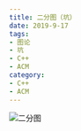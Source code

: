 ```yaml
---
title: 二分图（坑）
date: 2019-9-17
tags:
- 图论
- 坑
- C++
- ACM
category:
- C++
- ACM
---
```


![二分图](bipartite_graph.png)
